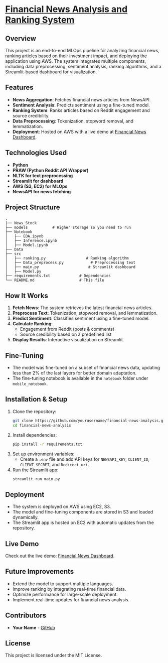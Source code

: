 # [Financial News Analysis and Ranking System](http://3.84.211.98:8501/)

## Overview
This project is an end-to-end MLOps pipeline for analyzing financial news, ranking articles based on their investment impact, and deploying the application using AWS. The system integrates multiple components, including data preprocessing, sentiment analysis, ranking algorithms, and a Streamlit-based dashboard for visualization.

## Features
- **News Aggregation**: Fetches financial news articles from NewsAPI.
- **Sentiment Analysis**: Predicts sentiment using a fine-tuned model.
- **Ranking System**: Ranks articles based on Reddit engagement and source credibility.
- **Data Preprocessing**: Tokenization, stopword removal, and lemmatization.
- **Deployment**: Hosted on AWS with a live demo at [Financial News Dashboard](http://3.84.211.98:8501/).

## Technologies Used
- **Python**
- **PRAW (Python Reddit API Wrapper)**
- **NLTK for text preprocessing**
- **Streamlit for dashboard**
- **AWS (S3, EC2) for MLOps**
- **NewsAPI for news fetching**

## Project Structure
```
.
├── News_Stock
├── models           # Higher storage so you need to run 
├── Notebook
│   ├── EDA.ipynb
│   ├── Inference.ipynb
│   ├── Model.ipynb
├── Data
├── src
│   ├── ranking.py                  # Ranking algorithm
│   ├── Data_preprocess.py            # Preprocessing text
│   ├── main.py                      # Streamlit dashboard
│   ├── Model.py                     
├── requirements.txt             # Dependencies
└── README.md                    # This file
```

## How It Works
1. **Fetch News**: The system retrieves the latest financial news articles.
2. **Preprocess Text**: Tokenization, stopword removal, and lemmatization.
3. **Predict Sentiment**: Classifies sentiment using a fine-tuned model.
4. **Calculate Ranking**:
   - Engagement from Reddit (posts & comments)
   - Source credibility based on a predefined list
5. **Display Results**: Interactive visualization on Streamlit.

## Fine-Tuning
- The model was fine-tuned on a subset of financial news data, updating less than 2% of the last layers for better domain adaptation.
- The fine-tuning notebook is available in the `notebook` folder under `mobile_notebook`.

## Installation & Setup
1. Clone the repository:
   ```bash
   git clone https://github.com/yourusername/financial-news-analysis.git
   cd financial-news-analysis
   ```
2. Install dependencies:
   ```bash
   pip install -r requirements.txt
   ```
3. Set up environment variables:
   - Create a `.env` file and add API keys for `NEWSAPI_KEY`, `CLIENT_ID`, `CLIENT_SECRET`, and `Redirect_uri`.
4. Run the Streamlit app:
   ```bash
   streamlit run main.py
   ```

## Deployment
- The system is deployed on AWS using EC2, S3.
- The model and fine-tuning components are stored in S3 and loaded dynamically.
- The Streamlit app is hosted on EC2 with automatic updates from the repository.

## Live Demo
Check out the live demo: [Financial News Dashboard](http://3.84.211.98:8501/).

## Future Improvements
- Extend the model to support multiple languages.
- Improve ranking by integrating real-time financial data.
- Optimize performance for large-scale deployment.
- Implement real-time updates for financial news analysis.

## Contributors
- **Your Name** - [GitHub](https://github.com/yourusername)

## License
This project is licensed under the MIT License.

